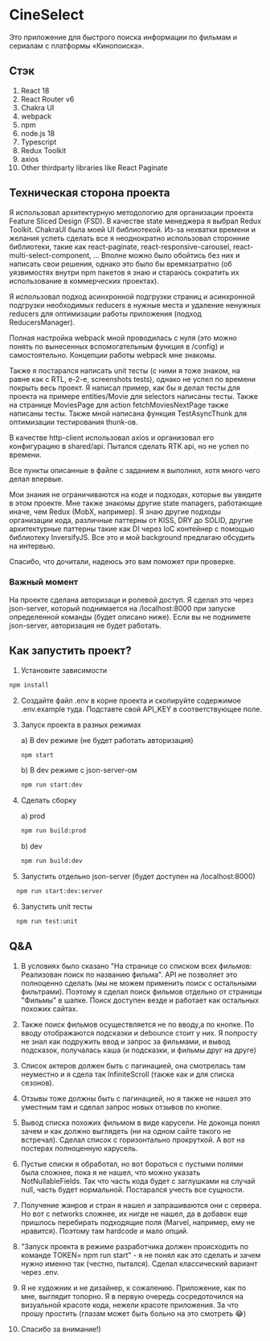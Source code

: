 # CineSelect

Это приложение для быстрого поиска информации по фильмам и сериалам с платформы «Кинопоиска».

## Стэк
1) React 18
2) React Router v6
3) Chakra UI
4) webpack
5) npm
6) node.js 18
7) Typescript
8) Redux Toolkit
9) axios
10) Other thirdparty libraries like React Paginate

## Техническая сторона проекта

Я использовал архитектурную методологию для организации проекта Feature Sliced Design (FSD).
В качестве state менеджера я выбрал Redux Toolkit.
ChakraUI была моей UI библиотекой. 
Из-за нехватки времени и желания успеть сделать все я неоднократно использовал сторонние библиотеки,
такие как react-paginate, react-responsive-carousel, react-multi-select-component, ...
Вполне можно было обойтись без них и написать свои решения, однако это было бы времязатратно (об 
уязвимостях внутри npm пакетов я знаю и стараюсь сократить их использование в коммерческих проектах).

Я использовал подход асинхронной подгрузки страниц и асинхронной подгрузки необходимых reducers в нужные места 
и удаление ненужных reducers для оптимизации работы приложения (подход ReducersManager).

Полная настройка webpack мной проводилась с нуля (это можно понять по вынесенных вспомогательным функция в /config)
и самостоятельно. Концепции работы webpack мне знакомы.

Также я постарался написать unit тесты (с ними я тоже знаком, на равне как c RTL, e-2-e, screenshots tests),
однако не успел по времени покрыть весь проект. Я написал пример, как бы я делал тесты для проекта на примере entities/Movie 
для selectors написаны тесты. Также на странице MoviesPage для action fetchMoviesNextPage также написаны тесты. Также
мной написана функция TestAsyncThunk для оптимизации тестирования thunk-ов.

В качестве http-client использовал axios и организовал его конфигурацию в shared/api. Пытался сделать RTK api, но не успел по времени.

Все пункты описанные в файле с заданием я выполнил, хотя много чего делал впервые. 

Мои знания не ограничиваются на коде и подходах, которые вы увидите в этом проекте. Мне также знакомы другие state managers,
работающие иначе, чем Redux (MobX, например). Я знаю другие подходы организации кода, различные паттерны от KISS, DRY
до SOLID, другие архитектурные паттерны такие как DI через IoC контейнер с помощью библиотеку InversifyJS. Все это и мой 
background предлагаю обсудить на интервью.

Спасибо, что дочитали, надеюсь это вам поможет при проверке.

### Важный момент 

На проекте сделана авторизаци и ролевой доступ. Я сделал это через json-server, который поднимается на /localhost:8000 
при запуске определенной команды (будет описано ниже). Если вы не поднимете json-server, авторизация не будет работать.

## Как запустить проект?

1) Установите зависимости 

```bash
npm install
```


2) Создайте файл .env в корне проекта и скопируйте содержимое .env.example туда. Подставте свой API_KEY в соответствующее поле.


3) Запуск проекта в разных режимах

   a) В dev режиме (не будет работать авторизация)

    ```bash
    npm start
    ```

   b) В dev режиме с json-server-ом

    ```bash
    npm run start:dev
    ```


4) Сделать сборку 

   a) prod

    ```bash
    npm run build:prod
    ```

   b) dev

    ```bash
    npm run build:dev
    ```
   
5) Запустить отдельно json-server (будет доступен на /localhost:8000)

```bash
  npm run start:dev:server
```

6) Запустить unit тесты

```bash
  npm run test:unit
```

## Q&A

1) В условиях было сказано "На странице со списком всех фильмов: Реализован поиск по названию фильма". 
API не позволяет это полноценно сделать (мы не можем применить поиск с остальными фильтрами). Поэтому
я сделал поиск фильмов отдельно от страницы "Фильмы" в шапке. Поиск доступен везде и работает как остальных
похожих сайтах.


2) Также поиск фильмов осуществляется не по вводу,а по кнопке. По вводу отображаются подсказки и debounce стоит
у них. Я попросту не знал как подружить ввод и запрос за фильмами, и вывод подсказок, получалась каша (и подсказки, 
и фильмы друг на друге)

3) Список актеров должен быть с пагинацией, она смотрелась там неуместно и я сдела так InfiniteScroll (также как 
и для списка сезонов).

4) Отзывы тоже должны быть с пагинацией, но я также не нашел это уместным там и сделал запрос новых отзывов по кнопке.

5) Вывод списка похожих фильмом в виде карусели. Не доконца понял зачем и как должно выглядеть (ни на одном сайте такого
не встречал). Сделал список с горизонтально прокруткой. А вот на постерах полноценную карусель.

6) Пустые списки я обработал, но вот бороться с пустыми полями была сложнее, пока я не нашел, что можно указать
NotNullableFields. Так что часть кода будет с заглушками на случай null, часть будет нормальной. Постарался учесть все
сущности.

7) Получение жанров и стран я нашел и запрашиваются они с сервера. Но вот с networks сложнее, их нигде не нашел,
да в добавок еще пришлось перебирать подходящие поля (Marvel, например, ему не нравится). Поэтому там hardcode и мало опций.

8) "Запуск проекта в режиме разработчика должен происходить по команде TOKEN=<your api token> npm run start" - я не понял
как это сделать и зачем нужно именно так (честно, пытался). Сделал классический вариант через .env.

9) Я не художник и не дизайнер, к сожалению. Приложение, как по мне, выглядит топорно. Я в первую
очередь сосредоточился на визуальной красоте кода, нежели красоте приложения. За что прошу простить
(глазам может быть больно на это смотреть &#128514;)

10) Спасибо за внимание!)
